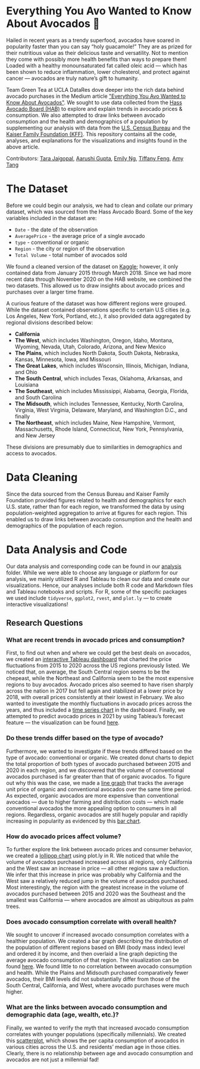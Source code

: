 # Everything You Avo Wanted to Know About Avocados 🥑

Hailed in recent years as a trendy superfood, avocados have soared in popularity faster than you can say “holy guacamole!” They are as prized for their nutritious value as their delicious taste and versatility. Not to mention they come with possibly more health benefits than ways to prepare them! Loaded with a healthy monounsaturated fat called oleic acid — which has been shown to reduce inflammation, lower cholesterol, and protect against cancer — avocados are truly nature’s gift to humanity. 

Team Green Tea at UCLA DataRes dove deeper into the rich data behind avocado purchases in the Medium article ["Everything You Avo Wanted to Know About Avocados"](https://ucladatares.medium.com/everything-you-avo-wanted-to-know-about-avocados-510aa0450bb1). We sought to use data collected from the [Hass Avocado Board (HAB)](https://hassavocadoboard.com/) to explore and explain trends in avocado prices & consumption. We also attempted to draw links between avocado consumption and the health and demographics of a population by supplementing our analysis with data from the [U.S. Census Bureau](https://data.census.gov/cedsci/) and the [Kaiser Family Foundation (KFF)](https://www.kff.org/).  This repository contains all the code, analyses, and explanations for the visualizations and insights found in the above article.

Contributors: [Tara Jaigopal](https://github.com/tarajaigopal), [Aarushi Gupta](https://github.com/gupta-aarushi), [Emily Ng](https://github.com/heyyitsemyy), [Tiffany Feng](https://github.com/tfeng456), [Amy Tang](https://github.com/datares/team-green-tea)

# The Dataset

Before we could begin our analysis, we had to clean and collate our primary dataset, which was sourced from the Hass Avocado Board. Some of the key variables included in the dataset are:
* `Date` - the date of the observation
* `AveragePrice` - the average price of a single avocado
* `type` - conventional or organic
* `Region` - the city or region of the observation
* `Total Volume` - total number of avocados sold

We found a cleaned version of the dataset on [Kaggle](https://www.kaggle.com/neuromusic/avocado-prices); however, it only contained data from January 2015 through March 2018. Since we had more recent data through November 2020 on the HAB website, we combined the two datasets. This allowed us to draw insights about avocado prices and purchases over a larger time frame. 

A curious feature of the dataset was how different regions were grouped. While the dataset contained observations specific to certain U.S cities (e.g. Los Angeles, New York, Portland, etc.), it also provided data aggregated by regional divisions described below: 

* **California**
* **The West**, which includes Washington, Oregon, Idaho, Montana, Wyoming, Nevada, Utah, Colorado, Arizona, and New Mexico
* **The Plains**, which includes North Dakota, South Dakota, Nebraska, Kansas, Minnesota, Iowa, and Missouri
* **The Great Lakes**, which includes Wisconsin, Illinois, Michigan, Indiana, and Ohio
* **The South Central**, which includes Texas, Oklahoma, Arkansas, and Louisiana
* **The Southeast**, which includes Mississippi, Alabama, Georgia, Florida, and South Carolina
* **The Midsouth**, which includes Tennessee, Kentucky, North Carolina, Virginia, West Virginia, Delaware, Maryland, and Washington D.C., and finally 
* **The Northeast**, which includes Maine, New Hampshire, Vermont, Massachusetts, Rhode Island, Connecticut, New York, Pennsylvania, and New Jersey 

These divisions are presumably due to similarities in demographics and access to avocados. 

# Data Cleaning

Since the data sourced from the Census Bureau and Kaiser Family Foundation provided figures related to health and demographics for each U.S. state, rather than for each region, we transformed the data by using population-weighted aggregation to arrive at figures for each region. This enabled us to draw links between avocado consumption and the health and demographics of the population of each region. 

# Data Analysis and Code

Our data analysis and corresponding code can be found in our [analysis](https://github.com/datares/team-green-tea/tree/main/analysis) folder. While we were able to choose any language or platform for our analysis, we mainly utilized R and Tableau to clean our data and create our visualizations. Hence, our analyses include both R code and Markdown files and Tableau notebooks and scripts. For R, some of the specific packages we used include `tidyverse`, `ggplot2`, `rvest`, and `plot.ly` — to create interactive visualizations! 

## Research Questions 

### What are recent trends in avocado prices and consumption? 

First, to find out when and where we could get the best deals on avocados, we created an [interactive Tableau dashboard](http://tabsoft.co/3kwZmsD) that charted the price fluctuations from 2015 to 2020 across the US regions previously listed. We noticed that, on average, the South Central region seems to be the chepeast, while the Northeast and California seem to be the most expensive regions to buy avocados. Avocado prices also seemed to have risen sharply across the nation in 2017 but fell again and stabilized at a lower price by 2018, with overall prices consistently at their lowest in February. We also wanted to investigate the monthly fluctuations in avocado prices across the years, and thus included a [time series chart](https://github.com/datares/team-green-tea/blob/main/visualizations/dashboard%20bottom%20half.png) in the dashboard. Finally, we attempted to predict avocado prices in 2021 by using Tableau’s forecast feature — the visualization can be found [here](http://tabsoft.co/2OVZIND).

### Do these trends differ based on the type of avocado? 

Furthermore, we wanted to investigate if these trends differed based on the type of avocado: conventional or organic. We created donut charts to depict the total proportion of both types of avocado purchased between 2015 and 2020 in each region, and we discovered that the volume of conventional avocados purchased is far greater than that of organic avocados. To figure out why this was the case, we made a [line graph](https://chart-studio.plotly.com/~tarajaigopal/11.embed) that tracks the average unit price of organic and conventional avocados over the same time period. As expected, organic avocados are more expensive than conventional avocados — due to higher farming and distribution costs — which made conventional avocados the more appealing option to consumers in all regions. Regardless, organic avocados are still hugely popular and rapidly increasing in popularity as evidenced by this [bar chart](https://chart-studio.plotly.com/~tarajaigopal/13.embed).

### How do avocado prices affect volume? 

To further explore the link between avocado prices and consumer behavior, we created a [lollipop chart](https://chart-studio.plotly.com/~tarajaigopal/7.embed) using plot.ly in R. We noticed that while the volume of avocados purchased increased across all regions, only California and the West saw an increase in price — all other regions saw a reduction. We infer that this increase in price was probably why California and the West saw a relatively reduced jump in the volume of avocados purchased. Most interestingly, the region with the greatest increase in the volume of avocados purchased between 2015 and 2020 was the Southeast and the smallest was California — where avocados are almost as ubiquitous as palm trees.  

### Does avocado consumption correlate with overall health? 

We sought to uncover if increased avocado consumption correlates with a healthier population. We created a bar graph describing the distribution of the population of different regions based on BMI (body mass index) level and ordered it by income, and then overlaid a line graph depicting the average avocado consumption of that region. The visualization can be found [here](https://github.com/datares/team-green-tea/blob/main/visualizations/BMI%20vs%20Avo.png). We found little to no correlation between avocado consumption and health. While the Plains and Midsouth purchased comparatively fewer avocados, their BMI levels did not substantially differ from those of the South Central, California, and West, where avocado purchases were much higher.

### What are the links between avocado consumption and demographic data (age, wealth, etc.)? 

Finally, we wanted to verify the myth that increased avocado consumption correlates with younger populations (specifically millennials). We created this [scatterplot](https://chart-studio.plotly.com/~tarajaigopal/15.embed), which shows the per capita consumption of avocados in various cities across the U.S. and residents’ median age in those cities. Clearly, there is no relationship between age and avocado consumption and avocados are not just a millennial fad! 
